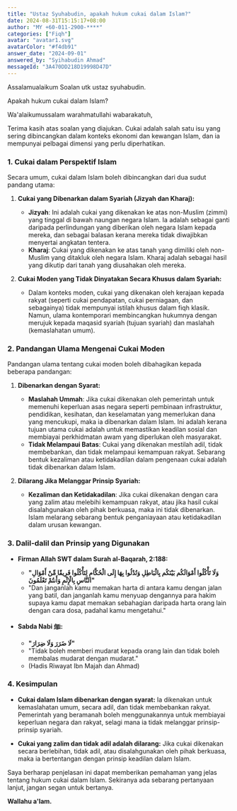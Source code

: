 ```yaml
---
title: "Ustaz Syuhabudin, apakah hukum cukai dalam Islam?"
date: 2024-08-31T15:15:17+08:00
author: "MY +60-011-2900-****"
categories: ["Fiqh"]
avatar: "avatar1.svg"
avatarColor: "#f4db91"
answer_date: "2024-09-01"
answered_by: "Syihabudin Ahmad"
messageId: "3A470DD218D19998D47D"
---
```


Assalamualaikum 
Soalan utk ustaz syuhabudin.

Apakah hukum cukai dalam Islam?

<!--more-->

Wa'alaikumussalam warahmatullahi wabarakatuh,

Terima kasih atas soalan yang diajukan. Cukai adalah salah satu isu yang sering dibincangkan dalam konteks ekonomi dan kewangan Islam, dan ia mempunyai pelbagai dimensi yang perlu diperhatikan.

### 1. **Cukai dalam Perspektif Islam**

Secara umum, cukai dalam Islam boleh dibincangkan dari dua sudut pandang utama:

1. **Cukai yang Dibenarkan dalam Syariah (Jizyah dan Kharaj):**
   - **Jizyah**: Ini adalah cukai yang dikenakan ke atas non-Muslim (zimmi) yang tinggal di bawah naungan negara Islam. Ia adalah sebagai ganti daripada perlindungan yang diberikan oleh negara Islam kepada mereka, dan sebagai balasan kerana mereka tidak diwajibkan menyertai angkatan tentera.
   - **Kharaj**: Cukai yang dikenakan ke atas tanah yang dimiliki oleh non-Muslim yang ditakluk oleh negara Islam. Kharaj adalah sebagai hasil yang dikutip dari tanah yang diusahakan oleh mereka.

2. **Cukai Moden yang Tidak Dinyatakan Secara Khusus dalam Syariah:**
   - Dalam konteks moden, cukai yang dikenakan oleh kerajaan kepada rakyat (seperti cukai pendapatan, cukai perniagaan, dan sebagainya) tidak mempunyai istilah khusus dalam fiqh klasik. Namun, ulama kontemporari membincangkan hukumnya dengan merujuk kepada maqasid syariah (tujuan syariah) dan maslahah (kemaslahatan umum).

### 2. **Pandangan Ulama Mengenai Cukai Moden**

Pandangan ulama tentang cukai moden boleh dibahagikan kepada beberapa pandangan:

1. **Dibenarkan dengan Syarat:**
   - **Maslahah Ummah**: Jika cukai dikenakan oleh pemerintah untuk memenuhi keperluan asas negara seperti pembinaan infrastruktur, pendidikan, kesihatan, dan keselamatan yang memerlukan dana yang mencukupi, maka ia dibenarkan dalam Islam. Ini adalah kerana tujuan utama cukai adalah untuk memastikan keadilan sosial dan membiayai perkhidmatan awam yang diperlukan oleh masyarakat.
   - **Tidak Melampaui Batas**: Cukai yang dikenakan mestilah adil, tidak membebankan, dan tidak melampaui kemampuan rakyat. Sebarang bentuk kezaliman atau ketidakadilan dalam pengenaan cukai adalah tidak dibenarkan dalam Islam.

2. **Dilarang Jika Melanggar Prinsip Syariah:**
   - **Kezaliman dan Ketidakadilan**: Jika cukai dikenakan dengan cara yang zalim atau melebihi kemampuan rakyat, atau jika hasil cukai disalahgunakan oleh pihak berkuasa, maka ini tidak dibenarkan. Islam melarang sebarang bentuk penganiayaan atau ketidakadilan dalam urusan kewangan.

### 3. **Dalil-dalil dan Prinsip yang Digunakan**

- **Firman Allah SWT dalam Surah al-Baqarah, 2:188:**
  - **"وَلَا تَأْكُلُوا أَمْوَالَكُم بَيْنَكُم بِالْبَاطِلِ وَتُدْلُوا بِهَا إِلَى الْحُكَّامِ لِتَأْكُلُوا فَرِيقًا مِّنْ أَمْوَالِ النَّاسِ بِالْإِثْمِ وَأَنتُمْ تَعْلَمُونَ"**
  - "Dan janganlah kamu memakan harta di antara kamu dengan jalan yang batil, dan janganlah kamu menyuap dengannya para hakim supaya kamu dapat memakan sebahagian daripada harta orang lain dengan cara dosa, padahal kamu mengetahui."

- **Sabda Nabi ﷺ:**
  - **"لَا ضَرَرَ وَلَا ضِرَارَ"**
  - "Tidak boleh memberi mudarat kepada orang lain dan tidak boleh membalas mudarat dengan mudarat." 
  - (Hadis Riwayat Ibn Majah dan Ahmad)

### 4. **Kesimpulan**

- **Cukai dalam Islam dibenarkan dengan syarat:** Ia dikenakan untuk kemaslahatan umum, secara adil, dan tidak membebankan rakyat. Pemerintah yang beramanah boleh menggunakannya untuk membiayai keperluan negara dan rakyat, selagi mana ia tidak melanggar prinsip-prinsip syariah.

- **Cukai yang zalim dan tidak adil adalah dilarang:** Jika cukai dikenakan secara berlebihan, tidak adil, atau disalahgunakan oleh pihak berkuasa, maka ia bertentangan dengan prinsip keadilan dalam Islam.

Saya berharap penjelasan ini dapat memberikan pemahaman yang jelas tentang hukum cukai dalam Islam. Sekiranya ada sebarang pertanyaan lanjut, jangan segan untuk bertanya.

**Wallahu a'lam.**
